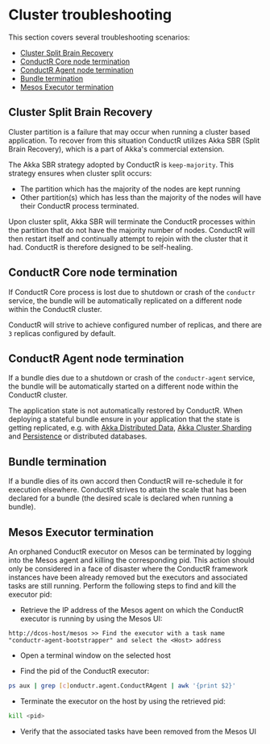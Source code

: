 # Cluster troubleshooting

This section covers several troubleshooting scenarios:

* [Cluster Split Brain Recovery](#Cluster-Split-Brain-Recovery)
* [ConductR Core node termination](#ConductR-Core-node-termination)
* [ConductR Agent node termination](#ConductR-Agent-node-termination)
* [Bundle termination](#Bundle-termination)
* [Mesos Executor termination](#Mesos-Executor-termination)

## Cluster Split Brain Recovery

Cluster partition is a failure that may occur when running a cluster based application. To recover from this situation ConductR utilizes Akka SBR (Split Brain Recovery), which is a part of Akka's commercial extension.

The Akka SBR strategy adopted by ConductR is `keep-majority`. This strategy ensures when cluster split occurs:

* The partition which has the majority of the nodes are kept running
* Other partition(s) which has less than the majority of the nodes will have their ConductR process terminated.

Upon cluster split, Akka SBR will terminate the ConductR processes within the partition that do not have the majority number of nodes. ConductR will then restart itself and continually attempt to rejoin with the cluster that it had. ConductR is therefore designed to be self-healing.

## ConductR Core node termination

If ConductR Core process is lost due to shutdown or crash of the `conductr` service, the bundle will be automatically replicated on a different node within the ConductR cluster.

ConductR will strive to achieve configured number of replicas, and there are `3` replicas configured by default.

## ConductR Agent node termination

If a bundle dies due to a shutdown or crash of the `conductr-agent` service, the bundle will be automatically started on a different node within the ConductR cluster.

The application state is not automatically restored by ConductR. When deploying a stateful bundle ensure in your application that the state is getting replicated, e.g. with [Akka Distributed Data](http://doc.akka.io/docs/akka/snapshot/scala/distributed-data.html), [Akka Cluster Sharding](http://doc.akka.io/docs/akka/snapshot/scala/cluster-sharding.html) and [Persistence](http://doc.akka.io/docs/akka/snapshot/scala/persistence.html) or distributed databases.

## Bundle termination

If a bundle dies of its own accord then ConductR will re-schedule it for execution elsewhere. ConductR strives to attain the scale that has been declared for a bundle (the desired scale is declared when running a bundle).

## Mesos Executor termination

An orphaned ConductR executor on Mesos can be terminated by logging into the Mesos agent and killing the corresponding pid. This action should only be considered in a face of disaster where the ConductR framework instances have been already removed but the executors and associated tasks are still running. Perform the following steps to find and kill the executor pid:

* Retrieve the IP address of the Mesos agent on which the ConductR executor is running by using the Mesos UI:

```
http://dcos-host/mesos >> Find the executor with a task name "conductr-agent-bootstrapper" and select the <Host> address
```

* Open a terminal window on the selected host

* Find the pid of the ConductR executor:

```bash
ps aux | grep [c]onductr.agent.ConductRAgent | awk '{print $2}'
```

* Terminate the executor on the host by using the retrieved pid:

```bash
kill <pid>
```

* Verify that the associated tasks have been removed from the Mesos UI
